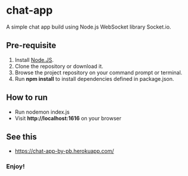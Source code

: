 # chat-app
A simple chat app build using Node.js WebSocket library Socket.io. 

## Pre-requisite
1. Install [Node.JS](http://nodejs.org/).  
2. Clone the repository or download it.
3. Browse the project repository on your command prompt or terminal.
4. Run **npm install** to install dependencies defined in package.json.

## How to run 
* Run nodemon index.js
* Visit **http://localhost:1616** on your browser

## See this
* https://chat-app-by-pb.herokuapp.com/
### Enjoy!
